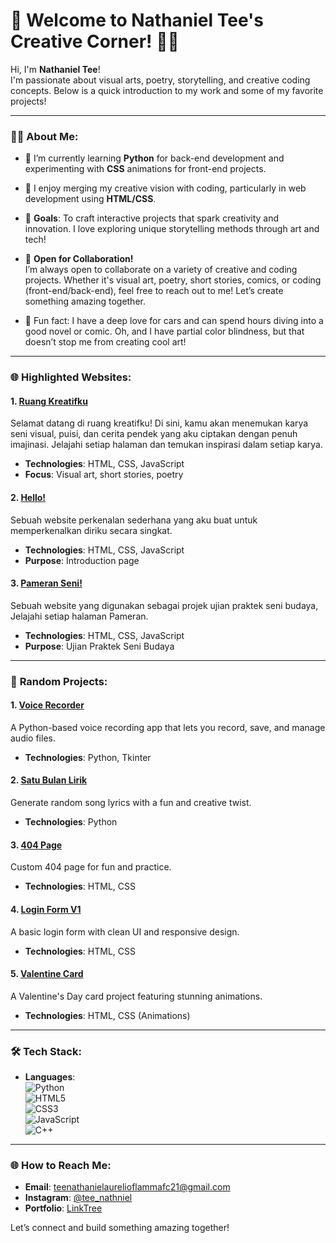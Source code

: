 # 🌟 Welcome to Nathaniel Tee's Creative Corner! 🎨✨

Hi, I'm **Nathaniel Tee**!  
I'm passionate about visual arts, poetry, storytelling, and creative coding concepts. Below is a quick introduction to my work and some of my favorite projects!

---

### 🧑‍💻 **About Me:**
- 🌱 I’m currently learning **Python** for back-end development and experimenting with **CSS** animations for front-end projects.
- 🌟 I enjoy merging my creative vision with coding, particularly in web development using **HTML/CSS**.
- 🎯 **Goals**: To craft interactive projects that spark creativity and innovation. I love exploring unique storytelling methods through art and tech!
- 🤝 **Open for Collaboration!**  
   I’m always open to collaborate on a variety of creative and coding projects. Whether it's visual art, poetry, short stories, comics, or coding (front-end/back-end), feel free to reach out to me! Let’s create something amazing together.  

- 💬 Fun fact: I have a deep love for cars and can spend hours diving into a good novel or comic. Oh, and I have partial color blindness, but that doesn’t stop me from creating cool art!

---

### 🌐 **Highlighted Websites**:

#### 1. [Ruang Kreatifku](https://nathanieltee.github.io/nathtee/)
Selamat datang di ruang kreatifku! Di sini, kamu akan menemukan karya seni visual, puisi, dan cerita pendek yang aku ciptakan dengan penuh imajinasi. Jelajahi setiap halaman dan temukan inspirasi dalam setiap karya.
- **Technologies**: HTML, CSS, JavaScript
- **Focus**: Visual art, short stories, poetry

#### 2. [Hello!](https://nathanieltee.github.io/hello/)
Sebuah website perkenalan sederhana yang aku buat untuk memperkenalkan diriku secara singkat.
- **Technologies**: HTML, CSS, JavaScript
- **Purpose**: Introduction page

#### 3. [Pameran Seni!](https://nathanieltee.github.io/uprakseni/)
Sebuah website yang digunakan sebagai projek ujian praktek seni budaya, Jelajahi setiap halaman Pameran.
- **Technologies**: HTML, CSS, JavaScript
- **Purpose**: Ujian Praktek Seni Budaya

---

### 📂 **Random Projects**:

#### 1. [Voice Recorder](https://github.com/NathanielTee/Voice_Recorder)
A Python-based voice recording app that lets you record, save, and manage audio files.
- **Technologies**: Python, Tkinter

#### 2. [Satu Bulan Lirik](https://github.com/NathanielTee/satu_bulan_lirik)
Generate random song lyrics with a fun and creative twist.
- **Technologies**: Python

#### 3. [404 Page](https://github.com/NathanielTee/404)
Custom 404 page for fun and practice.
- **Technologies**: HTML, CSS

#### 4. [Login Form V1](https://github.com/NathanielTee/Login_Form_V1)
A basic login form with clean UI and responsive design.
- **Technologies**: HTML, CSS

#### 5. [Valentine Card](https://github.com/NathanielTee/valentine_card)
A Valentine's Day card project featuring stunning animations.
- **Technologies**: HTML, CSS (Animations)

---

### 🛠 **Tech Stack:**

- **Languages**:  
  ![Python](https://img.shields.io/badge/Python-3776AB?style=for-the-badge&logo=python&logoColor=white)  
  ![HTML5](https://img.shields.io/badge/HTML5-E34F26?style=for-the-badge&logo=html5&logoColor=white)  
  ![CSS3](https://img.shields.io/badge/CSS3-1572B6?style=for-the-badge&logo=css3&logoColor=white)  
  ![JavaScript](https://img.shields.io/badge/JavaScript-F7DF1E?style=for-the-badge&logo=javascript&logoColor=black)  
  ![C++](https://img.shields.io/badge/C++-00599C?style=for-the-badge&logo=cplusplus&logoColor=white)  

---

### 🌐 **How to Reach Me:**

- **Email**: [teenathanielaurelioflammafc21@gmail.com](mailto:teenathanielaurelioflammafc21@gmail.com)
- **Instagram**: [@tee_nathniel](https://instagram.com/tee_nathniel)
- **Portfolio**: [LinkTree](https://linktr.ee/nathanieltee)

Let’s connect and build something amazing together!
